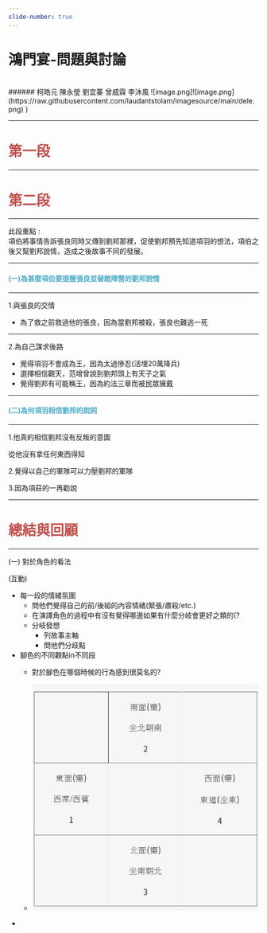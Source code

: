 ```yaml
---
slide-number: true
---
```


# 鴻門宴-問題與討論
<br/>
###### 柯皓元 陳永瑩 劉宜蓁 曾威霖 李沐風
![image.png]![image.png](https://raw.githubusercontent.com/laudantstolam/imagesource/main/dele.png)
)


---

# <font color="#c0504d">第一段</font>


---

# <font color="#c0504d">第二段</font>



---

此段重點 : <br/>項伯將事情告訴張良同時又傳到劉邦那裡，促使劉邦預先知道項羽的想法，項伯之後又幫劉邦說情，造成之後故事不同的發展。

---

#### <font color="#4bacc6">(一)為甚麼項伯要提醒張良並替敵陣營的劉邦說情</font>

---

1.與張良的交情

- 為了救之前救過他的張良，因為當劉邦被殺，張良也難逃一死

---
2.為自己謀求後路

- 覺得項羽不會成為王，因為太過慘忍(活埋20萬降兵)
- 選擇相信觀天，范增曾說到劉邦頭上有天子之氣
- 覺得劉邦有可能稱王，因為約法三章而被民眾擁戴

---

#### <font color="#4bacc6">(二)為何項羽相信劉邦的說詞</font>

---
1.他真的相信劉邦沒有反叛的意圖

從他沒有拿任何東西得知

2.覺得以自己的軍隊可以力壓劉邦的軍隊

3.因為項莊的一再勸說

---

# <font color="#c0504d">總結與回顧</font>
---
(一) 對於角色的看法

(互動)
- 每一段的情緒氛圍
	- 問他們覺得自己的前/後組的內容情緒(緊張/肅殺/etc.)
	- 在演譯角色的過程中有沒有覺得哪邊如果有什麼分岐會更好之類的(?
	- 分岐發想
		- 列故事主軸
		- 問他們分歧點
- 腳色的不同觀點in不同段
	- 對於腳色在哪個時候的行為感到很莫名的?

	- 	![image.png](https://raw.githubusercontent.com/laudantstolam/imagesource/main/%E9%B4%BB%E9%96%80%E5%AE%B4.png)
- 
